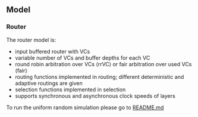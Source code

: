 ## Model

### Router

The router model is:
- input buffered router with VCs
- variable number of VCs and buffer depths for each VC
- round robin arbitration over VCs (rrVC) or fair arbitration over used VCs (fair)
- routing functions implemented in routing; different deterministic and adaptive routings are given
- selection functions implemented in selection
- supports synchronous and asynchronous clock speeds of layers

To run the uniform random simulation please go to <a href="https://github.com/jmjos/ratatoskr/tree/master/scripts/urand">README.md</a>
